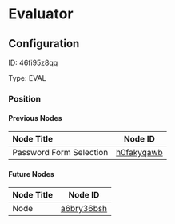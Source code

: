 # Evaluator
## Configuration
ID:  46fi95z8qq

Type: EVAL 








### Position

#### Previous Nodes
| Node Title | Node ID |
| :------------- | ------------ |
| Password Form Selection | [h0fakyqawb](./h0fakyqawb.md) | 
 
 #### Future Nodes
| Node Title | Node ID |
| :------------- | ------------ |
| Node |[a6bry36bsh](./a6bry36bsh.md) | 
